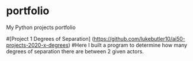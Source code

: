 # portfolio
My Python projects portfolio

#[Project 1 Degrees of Separation] (https://github.com/lukebutler10/ai50-projects-2020-x-degrees)
#Here I built a program to determine how many degrees of separation there are between 2 given actors. 
